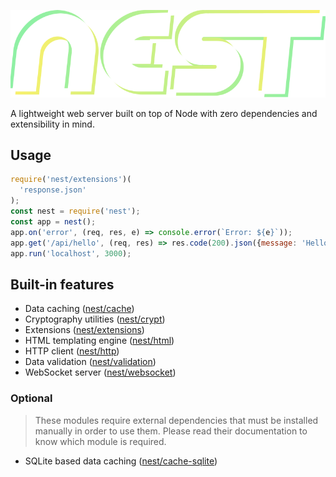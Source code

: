 

![	](doc/nest.svg)


A lightweight web server built on top of Node with zero dependencies and extensibility in mind.

## Usage

```js
require('nest/extensions')(
  'response.json'
);
const nest = require('nest');
const app = nest();
app.on('error', (req, res, e) => console.error(`Error: ${e}`));
app.get('/api/hello', (req, res) => res.code(200).json({message: 'Hello!'}));
app.run('localhost', 3000);
```

## Built-in features

 - Data caching ([nest/cache](doc/Cache.md))
 - Cryptography utilities ([nest/crypt](doc/Crypt.md))
 - Extensions ([nest/extensions](doc/Extensions.md))
 - HTML templating engine ([nest/html](doc/HTML.md))
 - HTTP client ([nest/http](doc/HTTP.md))
 - Data validation ([nest/validation](doc/Validation.md))
 - WebSocket server ([nest/websocket](doc/WebSocket.md))

### Optional

> These modules require external dependencies that must be installed manually in order to use them.
> Please read their documentation to know which module is required.

- SQLite based data caching ([nest/cache-sqlite](doc/CacheSQLite.md))
